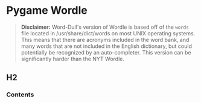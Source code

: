 # Pygame Wordle

>**Disclaimer:** Word-Dull's version of Wordle is based off of the `words` file located in /usr/share/dict/words on most UNIX operating systems. This means that there are acronyms included in the word bank, and many words that are not included in the English dictionary, but could potentially be recognized by an auto-completer. This version can be significantly harder than the NYT Wordle.

## H2

### Contents

